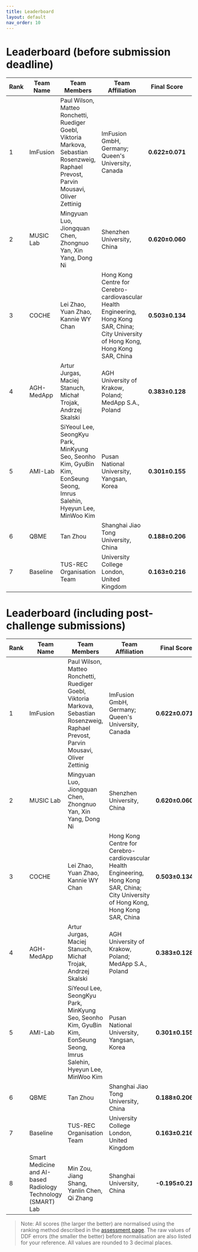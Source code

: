 ```yaml
---
title: Leaderboard
layout: default
nav_order: 10
---
```

# Leaderboard (before submission deadline)
| **Rank** | **Team Name** | **Team Members**                              | **Team Affiliation**                      | **Final Score** | **Global Score** | **Local Score** | **Pixel Score** | **Landmark Score** |     **GPE (mm)**      |     **GLE (mm)**      |     **LPE (mm)**     |     **LLE (mm)**     | **Run Time (s)** |
|----------|---------------|-----------------------------------------------|-------------------------------------------|-----------------|------------------|-----------------|-----------------|--------------------|------------------|------------------|-----------------|-----------------|------------------|
|  1   |  ImFusion  | Paul Wilson, Matteo Ronchetti, Ruediger Goebl, Viktoria Markova, Sebastian Rosenzweig, Raphael Prevost, Parvin Mousavi, Oliver Zettinig |                                            ImFusion GmbH, Germany; Queen's University, Canada                                            | **0.622±0.071** | 0.656±0.125  | 0.588±0.039 | 0.627±0.058 |  0.617±0.090   | 9.249±2.906  | 6.986±3.012  | 0.153±0.020 | 0.120±0.018 |  26.744±2.997  |
|  2   | MUSIC Lab  |                                      Mingyuan Luo, Jiongquan Chen, Zhongnuo Yan, Xin Yang, Dong Ni                                      |                                                        Shenzhen University, China                                                        | **0.620±0.060** | 0.623±0.102  | 0.617±0.035 | 0.639±0.055 |  0.601±0.072   | 9.851±3.140  | 8.116±3.018  | 0.138±0.018 | 0.116±0.017 | 107.479±24.052 |
|  3   |   COCHE    |                                                   Lei Zhao, Yuan Zhao, Kannie WY Chan                                                   | Hong Kong Centre for Cerebro-cardiovascular Health Engineering, Hong Kong SAR, China; City University of Hong Kong, Hong Kong SAR, China | **0.503±0.134** | 0.481±0.239  | 0.526±0.058 | 0.520±0.131 |  0.487±0.147   | 13.892±6.748 | 10.705±4.628 | 0.172±0.026 | 0.143±0.029 |  43.054±3.274  |
|  4   | AGH-MedApp |                                       Artur Jurgas, Maciej Stanuch, Michał Trojak, Andrzej Skalski                                      |                                          AGH University of Krakow, Poland; MedApp S.A., Poland                                           | **0.383±0.128** | 0.268±0.229  | 0.499±0.062 | 0.428±0.115 |  0.339±0.162   | 18.605±6.492 | 15.955±5.850 | 0.179±0.026 | 0.153±0.031 |  40.367±3.230  |
|  5   |  AMI-Lab   |       SiYeoul Lee, SeongKyu Park, MinKyung Seo, Seonho Kim, GyuBin Kim, EonSeung Seong, Imrus Salehin, Hyeyun Lee, MinWoo Kim       |                                                Pusan National University, Yangsan, Korea                                                 | **0.301±0.155** | 0.106±0.283  | 0.497±0.064 | 0.373±0.127 |  0.230±0.202   | 21.800±6.477 | 19.645±6.310 | 0.177±0.027 | 0.157±0.035 |  10.439±0.683  |
|  6   |    QBME    |                                                                 Tan Zhou                                                                |                                                   Shanghai Jiao Tong University, China                                                   | **0.188±0.206** | -0.023±0.398 | 0.399±0.051 | 0.248±0.161 |  0.128±0.276   | 25.708±8.263 | 21.728±9.009 | 0.216±0.026 | 0.183±0.032 |  34.686±2.808  |
|  7   |  Baseline  |                                                        TUS-REC Organisation Team                                                        |                                                University College London, United Kingdom                                                 | **0.163±0.216** | -0.078±0.410 | 0.405±0.051 | 0.244±0.145 |  0.083±0.304   | 26.110±7.256 | 23.681±9.049 | 0.214±0.025 | 0.181±0.030 |  19.753±1.570  |

# Leaderboard (including post-challenge submissions)
| **Rank** | **Team Name** | **Team Members**                              | **Team Affiliation**                      | **Final Score** | **Global Score** | **Local Score** | **Pixel Score** | **Landmark Score** |     **GPE (mm)**      |     **GLE (mm)**      |     **LPE (mm)**     |     **LLE (mm)**     | **Run Time (s)** |
|----------|---------------|-----------------------------------------------|-------------------------------------------|-----------------|------------------|-----------------|-----------------|--------------------|------------------|------------------|-----------------|-----------------|------------------|
|  1   |       ImFusion      | Paul Wilson, Matteo Ronchetti, Ruediger Goebl, Viktoria Markova, Sebastian Rosenzweig, Raphael Prevost, Parvin Mousavi, Oliver Zettinig |                                            ImFusion GmbH, Germany; Queen's University, Canada                                            | **0.622±0.071**  | 0.656±0.125  | 0.588±0.039 | 0.627±0.058  |  0.617±0.090   | 9.249±2.906  | 6.986±3.012  | 0.153±0.020 | 0.120±0.018 |  26.744±2.997  |
|  2   |      MUSIC Lab      |                                      Mingyuan Luo, Jiongquan Chen, Zhongnuo Yan, Xin Yang, Dong Ni                                      |                                                        Shenzhen University, China                                                        | **0.620±0.060**  | 0.623±0.102  | 0.617±0.035 | 0.639±0.055  |  0.601±0.072   | 9.851±3.140  | 8.116±3.018  | 0.138±0.018 | 0.116±0.017 | 107.479±24.052 |
|  3   |        COCHE        |                                                   Lei Zhao, Yuan Zhao, Kannie WY Chan                                                   | Hong Kong Centre for Cerebro-cardiovascular Health Engineering, Hong Kong SAR, China; City University of Hong Kong, Hong Kong SAR, China | **0.503±0.134**  | 0.481±0.239  | 0.526±0.058 | 0.520±0.131  |  0.487±0.147   | 13.892±6.748 | 10.705±4.628 | 0.172±0.026 | 0.143±0.029 |  43.054±3.274  |
|  4   |      AGH-MedApp     |                                       Artur Jurgas, Maciej Stanuch, Michał Trojak, Andrzej Skalski                                      |                                          AGH University of Krakow, Poland; MedApp S.A., Poland                                           | **0.383±0.128**  | 0.268±0.229  | 0.499±0.062 | 0.428±0.115  |  0.339±0.162   | 18.605±6.492 | 15.955±5.850 | 0.179±0.026 | 0.153±0.031 |  40.367±3.230  |
|  5   |       AMI-Lab       |         SiYeoul Lee, SeongKyu Park, MinKyung Seo, Seonho Kim, GyuBin Kim, EonSeung Seong, Imrus Salehin, Hyeyun Lee, MinWoo Kim         |                                                Pusan National University, Yangsan, Korea                                                 | **0.301±0.155**  | 0.106±0.283  | 0.497±0.064 | 0.373±0.127  |  0.230±0.202   | 21.800±6.477 | 19.645±6.310 | 0.177±0.027 | 0.157±0.035 |  10.439±0.683  |
|  6   |         QBME        |                                                                 Tan Zhou                                                                |                                                   Shanghai Jiao Tong University, China                                                   | **0.188±0.206**  | -0.023±0.398 | 0.399±0.051 | 0.248±0.161  |  0.128±0.276   | 25.708±8.263 | 21.728±9.009 | 0.216±0.026 | 0.183±0.032 |  34.686±2.808  |
|  7   |       Baseline      |                                                        TUS-REC Organisation Team                                                        |                                                University College London, United Kingdom                                                 | **0.163±0.216**  | -0.078±0.410 | 0.405±0.051 | 0.244±0.145  |  0.083±0.304   | 26.110±7.256 | 23.681±9.049 | 0.214±0.025 | 0.181±0.030 |  19.753±1.570  |
|  8   | Smart Medicine and AI-based Radiology Technology (SMART) Lab |                                               Min Zou, Jiang Shang, Yanlin Chen, Qi Zhang                                               |                                                        Shanghai University, China                                                        | **-0.195±0.214** | -0.614±0.409 | 0.225±0.069 | -0.103±0.140 |  -0.286±0.305  | 41.139±6.964 | 34.124±9.021 | 0.274±0.033 | 0.240±0.049 |  26.286±2.221  |


> Note: All scores (the larger the better) are normalised using the ranking method described in the <a href="https://github-pages.ucl.ac.uk/tus-rec-challenge/assessment.html#ranking-method" target="_blank">assessment page</a>. The raw values of DDF errors (the smaller the better) before normalisation are also listed for your reference. All values are rounded to 3 decimal places. 